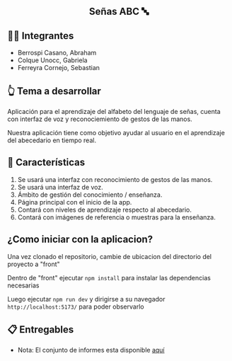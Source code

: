 <h2 align="center">
<p>Señas ABC 🔤 </p>
</h2>

## 👩‍💻 Integrantes

* Berrospi Casano, Abraham
* Colque Unocc, Gabriela
* Ferreyra Cornejo, Sebastian

## 👆 Tema a desarrollar

Aplicación para el aprendizaje del alfabeto del lenguaje de señas, cuenta con interfaz de voz y reconociemiento de gestos de las manos. 

Nuestra aplicación tiene como objetivo ayudar al usuario en el aprendizaje del abecedario en tiempo real.


## 📃 Características

1. Se usará una interfaz con reconocimiento de gestos de las manos.
2. Se usará una interfaz de voz.
3. Ámbito de gestión del conocimiento / enseñanza.
4. Página principal con el inicio de la app.
5. Contará con niveles de aprendizaje respecto al abecedario.
6. Contará con imágenes de referencia o muestras para la enseñanza.

## ¿Como iniciar con la aplicacion?

Una vez clonado el repositorio, cambie de ubicacion del directorio del proyecto a "front"

Dentro de "front" ejecutar `npm install` para instalar las dependencias necesarias

Luego ejecutar  `npm run dev`  y dirigirse a su navegador `http://localhost:5173/` para poder observarlo


## :clipboard:  Entregables

* Nota: El conjunto de informes esta disponible [aquí](https://drive.google.com/drive/folders/1YbFL77lRPgqbsdVAWrRAWJnj3dgjGQ8J?usp=share_link)
